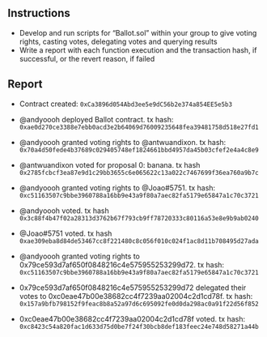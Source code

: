## Instructions
- Develop and run scripts for “Ballot.sol” within your group to give voting rights, casting votes, delegating votes and querying results
- Write a report with each function execution and the transaction hash, if successful, or the revert reason, if failed

## Report

- Contract created: `0xCa3896d054Abd3ee5e9dC56b2e374a854EE5e5b3`

- @andyoooh deployed Ballot contract. tx hash: `0xae0d270ce3388e7ebb0acd3e2b64069d76009235648fea39481758d518e27fd1`

- @andyoooh granted voting rights to @antwuandixon. tx hash: `0x70a4d50fede4b37689c029405748ef1824661bbd4957da45b03cfef2e4a4c8e9`

- @antwuandixon voted for proposal 0: banana. tx hash `0x2785fcbcf3ea87e9d1c29bb3655c6e065622c13a022c7467699f36ea760a9b7c`

- @andyoooh granted voting rights to @Joao#5751. tx hash: `0xc51163507c9bbe3960788a16bb9e43a9f80a7aec82fa5179e65847a1c70c3721`

- @andyoooh voted. tx hash `0x3c88f4b47f02a28313d3762b67f793cb9ff78720333c80116a53e8e9b9ab0240`

- @Joao#5751 voted. tx hash `0xae309eba8d84de53467cc8f221480c8c056f010c024f1ac8d11b708495d27ada`

- @andyoooh granted voting rights to 0x79ce593d7af650f0848216c4e575955253299d72. tx hash: `0xc51163507c9bbe3960788a16bb9e43a9f80a7aec82fa5179e65847a1c70c3721`

- 0x79ce593d7af650f0848216c4e575955253299d72 delegated their votes to 0xc0eae47b00e38682cc4f7239aa02004c2d1cd78f. tx hash: `0x157a9bfb798152f9feac8b8a52a97d6c695092fe0d0da298ac0a91f22d56f852`

- 0xc0eae47b00e38682cc4f7239aa02004c2d1cd78f voted. tx hash: `0xc8423c54a820fac1d633d75d0be7f24f30bcb8def183feec24e748d58271a44b`





